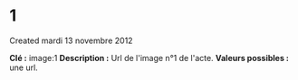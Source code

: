 1
=
Created mardi 13 novembre 2012

**Clé :** image:1
**Description :**  Url de l'image n°1 de l'acte.
**Valeurs possibles :** une url.
